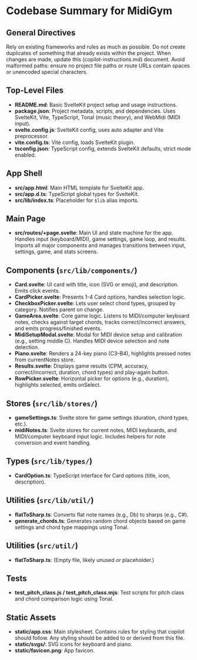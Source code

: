 # Codebase Summary for MidiGym

## General Directives

Rely on existing frameworks and rules as much as possible. Do not create duplicates of something that already exists within the project.
When changes are made, update this (copilot-instructions.md) document.
Avoid malformed paths: ensure no project file paths or route URLs contain spaces or unencoded special characters.

## Top-Level Files

- **README.md**: Basic SvelteKit project setup and usage instructions.
- **package.json**: Project metadata, scripts, and dependencies. Uses SvelteKit, Vite, TypeScript, Tonal (music theory), and WebMidi (MIDI input).
- **svelte.config.js**: SvelteKit config, uses auto adapter and Vite preprocessor.
- **vite.config.ts**: Vite config, loads SvelteKit plugin.
- **tsconfig.json**: TypeScript config, extends SvelteKit defaults, strict mode enabled.

## App Shell

- **src/app.html**: Main HTML template for SvelteKit app.
- **src/app.d.ts**: TypeScript global types for SvelteKit.
- **src/lib/index.ts**: Placeholder for `$lib` alias imports.

## Main Page

- **src/routes/+page.svelte**: Main UI and state machine for the app. Handles input (keyboard/MIDI), game settings, game loop, and results. Imports all major components and manages transitions between input, settings, game, and stats screens.

## Components (`src/lib/components/`)

- **Card.svelte**: UI card with title, icon (SVG or emoji), and description. Emits click events.
- **CardPicker.svelte**: Presents 1-4 Card options, handles selection logic.
- **CheckboxPicker.svelte**: Lets user select chord types, grouped by category. Notifies parent on change.
- **GameArea.svelte**: Core game logic. Listens to MIDI/computer keyboard notes, checks against target chords, tracks correct/incorrect answers, and emits progress/finished events.
- **MidiSetupModal.svelte**: Modal for MIDI device setup and calibration (e.g., setting middle C). Handles MIDI device selection and note detection.
- **Piano.svelte**: Renders a 24-key piano (C3–B4), highlights pressed notes from currentNotes store.
- **Results.svelte**: Displays game results (CPM, accuracy, correct/incorrect, duration, chord types) and play-again button.
- **RowPicker.svelte**: Horizontal picker for options (e.g., duration), highlights selected, emits onSelect.

## Stores (`src/lib/stores/`)

- **gameSettings.ts**: Svelte store for game settings (duration, chord types, etc.).
- **midiNotes.ts**: Svelte stores for current notes, MIDI keyboards, and MIDI/computer keyboard input logic. Includes helpers for note conversion and event handling.

## Types (`src/lib/types/`)

- **CardOption.ts**: TypeScript interface for Card options (title, icon, description).

## Utilities (`src/lib/util/`)

- **flatToSharp.ts**: Converts flat note names (e.g., Db) to sharps (e.g., C#).
- **generate_chords.ts**: Generates random chord objects based on game settings and chord type mappings using Tonal.

## Utilities (`src/util/`)

- **flatToSharp.ts**: (Empty file, likely unused or placeholder.)

## Tests

- **test_pitch_class.js / test_pitch_class.mjs**: Test scripts for pitch class and chord comparison logic using Tonal.

## Static Assets

- **static/app.css**: Main stylesheet. Contains rules for styling that copilot should follow. Any styling should be added to or derived from this file.
- **static/svgs/**: SVG icons for keyboard and piano.
- **static/favicon.png**: App favicon.